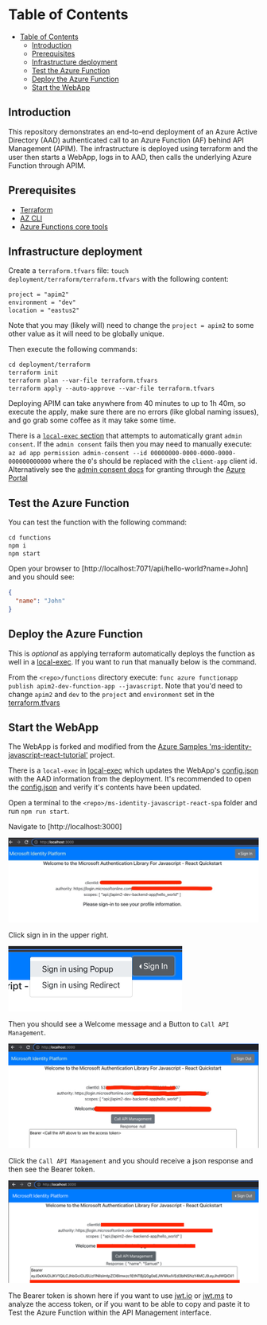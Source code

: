 # Table of Contents

- [Table of Contents](#table-of-contents)
  - [Introduction](#introduction)
  - [Prerequisites](#prerequisites)
  - [Infrastructure deployment](#infrastructure-deployment)
  - [Test the Azure Function](#test-the-azure-function)
  - [Deploy the Azure Function](#deploy-the-azure-function)
  - [Start the WebApp](#start-the-webapp)

## Introduction

This repository demonstrates an end-to-end deployment of an Azure Active Directory (AAD) authenticated call to an Azure Function (AF) behind API Management (APIM).  The infrastructure is deployed using terraform and the user then starts a WebApp, logs in to AAD, then calls the underlying Azure Function through APIM.

## Prerequisites

- [Terraform](https://learn.hashicorp.com/tutorials/terraform/install-cli?in=terraform/aws-get-started)
- [AZ CLI](https://docs.microsoft.com/en-us/cli/azure/install-azure-cli)
- [Azure Functions core tools](https://docs.microsoft.com/en-us/azure/azure-functions/functions-run-local?tabs=v3%2Cmacos%2Ccsharp%2Cportal%2Cbash%2Ckeda#v2)

## Infrastructure deployment

Create a `terraform.tfvars` file: `touch deployment/terraform/terraform.tfvars` with the following content:

```text
project = "apim2"
environment = "dev"
location = "eastus2"
```

Note that you may (likely will) need to change the `project = apim2` to some other value as it will need to be globally unique.

Then execute the following commands:

```text
cd deployment/terraform
terraform init
terraform plan --var-file terraform.tfvars
terraform apply --auto-approve --var-file terraform.tfvars
```

Deploying APIM can take anywhere from 40 minutes to up to 1h 40m, so execute the apply, make sure there are no errors (like global naming issues), and go grab some coffee as it may take some time.

There is a [`local-exec` section](deployment/terraform/ad_client.tf) that attempts to automatically grant `admin consent`.  If the `admin consent` fails then you may need to manually execute: `az ad app permission admin-consent --id 00000000-0000-0000-0000-000000000000` where the `0`'s should be replaced with the `client-app` client id.  Alternatively see the [admin consent docs](https://docs.microsoft.com/en-us/azure/active-directory/manage-apps/grant-admin-consent) for granting through the [Azure Portal](https://azure.portal.com)

## Test the Azure Function

You can test the function with the following command:

```text
cd functions
npm i
npm start
```

Open your browser to [http://localhost:7071/api/hello-world?name=John] and you should see:

```json
{
  "name": "John"
}
```

## Deploy the Azure Function

This is *optional* as applying terraform automatically deploys the function as well in a [local-exec](deployment/terraform/function.tf).  If you want to run that manually below is the command.

From the `<repo>/functions` directory execute: `func azure functionapp publish apim2-dev-function-app --javascript`.  Note that you'd need to change `apim2` and `dev` to the `project` and `environment` set in the [terraform.tfvars](deployment/terraform/terraform.tfvars)

## Start the WebApp

The WebApp is forked and modified from the [Azure Samples 'ms-identity-javascript-react-tutorial'](https://github.com/Azure-Samples/ms-identity-javascript-react-tutorial) project.

There is a `local-exec` in [local-exec](deployment/terraform/ad_client.tf) which updates the WebApp's [config.json](ms-identity-javascript-react-spa/src/config.json) with the AAD information from the deployment.  It's recommended to open the [config.json](ms-identity-javascript-react-spa/src/config.json) and verify it's contents have been updated.

Open a terminal to the `<repo>/ms-identity-javascript-react-spa` folder and run `npm run start`.

Navigate to [http://localhost:3000]

![Webapp splash page](./docs/images/webapp_start_page.jpg)

Click sign in in the upper right.

![Webapp login](./docs/images/webapp_login_popup.png)

Then you should see a Welcome message and a Button to `Call API Management`.

![Webapp login](./docs/images/webapp_post_login.jpg)

Click the `Call API Management` and you should receive a json response and then see the Bearer token.

![Webapp post API call](./docs/images/webapp_post_call.png)

The Bearer token is shown here if you want to use [jwt.io](https://jwt.io) or [jwt.ms](https://jwt.ms) to analyze the access token, or if you want to be able to copy and paste it to Test the Azure Function within the API Management interface.
